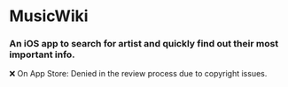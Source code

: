 # MusicWiki

### An iOS app to search for artist and quickly find out their most important info.

❌ On App Store:
Denied in the review process due to copyright issues.

